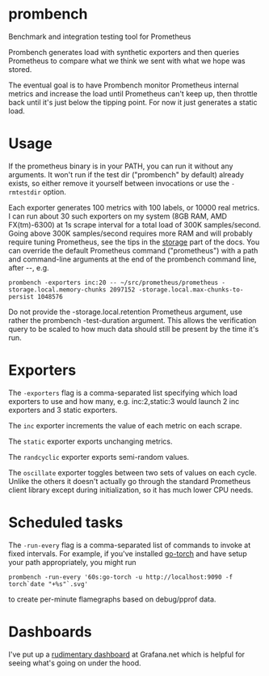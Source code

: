 # prombench
Benchmark and integration testing tool for Prometheus

Prombench generates load with synthetic exporters and then queries Prometheus
to compare what we think we sent with what we hope was stored.

The eventual goal is to have Prombench monitor Prometheus internal metrics and
increase the load until Prometheus can't keep up, then throttle back until it's
just below the tipping point.  For now it just generates a static load.

# Usage

If the prometheus binary is in your PATH, you can run it without any arguments.
It won't run if the test dir ("prombench" by default) already exists, so either
remove it yourself between invocations or use the `-rmtestdir` option.

Each exporter generates 100 metrics with 100 labels, or 10000 real metrics.  I
can run about 30 such exporters on my system (8GB RAM, AMD FX(tm)-6300) at 1s
scrape interval for a total load of 300K samples/second.  Going above 300K
samples/second requires more RAM and will probably require tuning Prometheus,
see the tips in the [storage](https://prometheus.io/docs/operating/storage/)
part of the docs.  You can override the default Prometheus command ("prometheus")
with a path and command-line arguments at the end of the prombench command line, after --,
e.g.

    prombench -exporters inc:20 -- ~/src/prometheus/prometheus -storage.local.memory-chunks 2097152 -storage.local.max-chunks-to-persist 1048576 

Do not provide the -storage.local.retention Prometheus argument, use rather the 
prombench -test-duration argument.  This allows the verification query to be scaled
to how much data should still be present by the time it's run.

# Exporters

The `-exporters` flag is a comma-separated list specifying which load exporters
to use and how many, e.g. inc:2,static:3 would launch 2 inc exporters and 3
static exporters.

The `inc` exporter increments the value of each metric on each scrape.

The `static` exporter exports unchanging metrics.

The `randcyclic` exporter exports semi-random values.

The `oscillate` exporter toggles between two sets of values on each cycle.
Unlike the others it doesn't actually go through the standard Prometheus client
library except during initialization, so it has much lower CPU needs.

# Scheduled tasks

The `-run-every` flag is a comma-separated list of commands to invoke at fixed
intervals.  For example, if you've installed [go-torch](https://github.com/uber/go-torch)
and have setup your path appropriately, you might run

    prombench -run-every '60s:go-torch -u http://localhost:9090 -f torch`date "+%s"`.svg'

to create per-minute flamegraphs based on debug/pprof data.

# Dashboards

I've put up a [rudimentary dashboard](https://grafana.net/dashboards/445) at
Grafana.net which is helpful for seeing what's going on under the hood.
